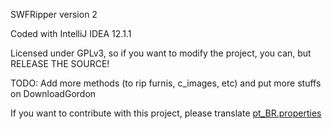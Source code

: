 SWFRipper version 2

Coded with IntelliJ IDEA 12.1.1

Licensed under GPLv3, so if you want to modify the project, you can, but RELEASE THE SOURCE!

TODO: Add more methods (to rip furnis, c_images, etc) and put more stuffs on DownloadGordon

If you want to contribute with this project, please translate [pt_BR.properties](languages/pt_BR.properties)